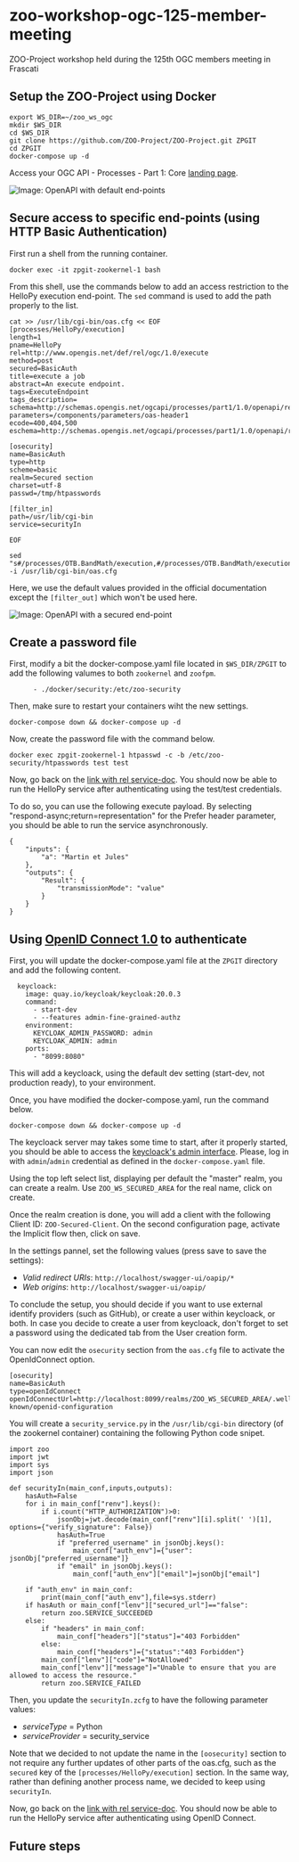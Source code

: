 # zoo-workshop-ogc-125-member-meeting
ZOO-Project workshop held during the 125th OGC members meeting in Frascati

## Setup the ZOO-Project using Docker

````
export WS_DIR=~/zoo_ws_ogc
mkdir $WS_DIR
cd $WS_DIR
git clone https://github.com/ZOO-Project/ZOO-Project.git ZPGIT
cd ZPGIT
docker-compose up -d
````
Access your OGC API - Processes - Part 1: Core [landing page](http://localhost/ogc-api/).

![Image: OpenAPI with default end-points](zoo_ws_ogc_init.png "OpenAPI with default end-points")

## Secure access to specific end-points (using HTTP Basic Authentication)

First run a shell from the running container.

````
docker exec -it zpgit-zookernel-1 bash
````

From this shell, use the commands below to add an access restriction to the HelloPy execution end-point. The `sed` command is used to add the path properly to the list.

````
cat >> /usr/lib/cgi-bin/oas.cfg << EOF
[processes/HelloPy/execution]
length=1
pname=HelloPy
rel=http://www.opengis.net/def/rel/ogc/1.0/execute
method=post
secured=BasicAuth
title=execute a job
abstract=An execute endpoint.
tags=ExecuteEndpoint
tags_description=
schema=http://schemas.opengis.net/ogcapi/processes/part1/1.0/openapi/responses/ExecuteSync.yaml
parameters=/components/parameters/oas-header1
ecode=400,404,500
eschema=http://schemas.opengis.net/ogcapi/processes/part1/1.0/openapi/responses/ExecuteAsync.yaml

[osecurity]
name=BasicAuth
type=http
scheme=basic
realm=Secured section
charset=utf-8
passwd=/tmp/htpasswords

[filter_in]
path=/usr/lib/cgi-bin
service=securityIn

EOF

sed "s#/processes/OTB.BandMath/execution,#/processes/OTB.BandMath/execution,/processes/HelloPy/execution,#g" -i /usr/lib/cgi-bin/oas.cfg
````

Here, we use the default values provided in the official documentation except the `[filter_out]` which won't be used here. 

![Image: OpenAPI with a secured end-point](zoo_ws_ogc_hellopy_secured.png "OpenAPI with a secured end-point")

## Create a password file

First, modify a bit the docker-compose.yaml file located in `$WS_DIR/ZPGIT` to add the following valumes to both `zookernel` and `zoofpm`.

````
      - ./docker/security:/etc/zoo-security
````

Then, make sure to restart your containers wiht the new settings.

````
docker-compose down && docker-compose up -d
````

Now, create the password file with the command below.

````
docker exec zpgit-zookernel-1 htpasswd -c -b /etc/zoo-security/htpasswords test test
````

Now, go back on the [link with rel service-doc](http://localhost/ogc-api/api.html). You should now be able to run the HelloPy service after authenticating using the test/test credentials.

To do so, you can use the following execute payload. By selecting "respond-async;return=representation" for the Prefer header parameter, you should be able to run the service asynchronously.

````
{
    "inputs": {
        "a": "Martin et Jules"
    },
    "outputs": {
        "Result": {
            "transmissionMode": "value"
        }
    }
}
````

## Using [OpenID Connect 1.0](https://openid.net/connect/) to authenticate

First, you will update the docker-compose.yaml file at the `ZPGIT` directory and add the following content.

````
  keycloack:
    image: quay.io/keycloak/keycloak:20.0.3
    command:
      - start-dev
      - --features admin-fine-grained-authz
    environment:
      KEYCLOAK_ADMIN_PASSWORD: admin
      KEYCLOAK_ADMIN: admin
    ports:
      - "8099:8080"
````

This will add a keycloack, using the default dev setting (start-dev, not production ready), to your environment.

Once, you have modified the docker-compose.yaml, run the command below.

````
docker-compose down && docker-compose up -d
````

The keycloack server may takes some time to start, after it properly started, you should be able to access the [keycloack's admin interface](http://localhost:8099/admin/). Please, log in with `admin`/`admin` credential as defined in the `docker-compose.yaml` file.

Using the top left select list, displaying per default the "master" realm, you can create a realm. Use `ZOO_WS_SECURED_AREA` for the real name, click on create.

Once the realm creation is done, you will add a client with the following Client ID: `ZOO-Secured-Client`. On the second configuration page, activate the Implicit flow then, click on save.

In the settings pannel, set the following values (press save to save the settings):

 * *Valid redirect URIs*: `http://localhost/swagger-ui/oapip/*`
 * *Web origins*: `http://localhost/swagger-ui/oapip/`

To conclude the setup, you should decide if you want to use external identify providers (such as GitHub), or create a user within keycloack, or both.
In case you decide to create a user from keycloack, don't forget to set a password using the dedicated tab from the User creation form.

You can now edit the `osecurity` section from the `oas.cfg` file to activate the OpenIdConnect option.

````
[osecurity]
name=BasicAuth
type=openIdConnect
openIdConnectUrl=http://localhost:8099/realms/ZOO_WS_SECURED_AREA/.well-known/openid-configuration
````

You will create a `security_service.py` in the `/usr/lib/cgi-bin` directory (of the zookernel container) containing the following Python code snipet.

````
import zoo
import jwt
import sys
import json

def securityIn(main_conf,inputs,outputs):
    hasAuth=False
    for i in main_conf["renv"].keys():
        if i.count("HTTP_AUTHORIZATION")>0:
            jsonObj=jwt.decode(main_conf["renv"][i].split(' ')[1], options={"verify_signature": False})
            hasAuth=True
            if "preferred_username" in jsonObj.keys():
                main_conf["auth_env"]={"user": jsonObj["preferred_username"]}
            if "email" in jsonObj.keys():
                main_conf["auth_env"]["email"]=jsonObj["email"]
                
    if "auth_env" in main_conf:
        print(main_conf["auth_env"],file=sys.stderr)
    if hasAuth or main_conf["lenv"]["secured_url"]=="false":
        return zoo.SERVICE_SUCCEEDED
    else:
        if "headers" in main_conf:
            main_conf["headers"]["status"]="403 Forbidden"
        else:
            main_conf["headers"]={"status":"403 Forbidden"}
        main_conf["lenv"]["code"]="NotAllowed"
        main_conf["lenv"]["message"]="Unable to ensure that you are allowed to access the resource."
        return zoo.SERVICE_FAILED
````

Then, you update the `securityIn.zcfg` to have the following parameter values:

 * *serviceType* = Python
 * *serviceProvider* = security_service

Note that we decided to not update the name in the `[oosecurity]` section to not require any further updates of other parts of the oas.cfg, such as the `secured` key of the `[processes/HelloPy/execution]` section. In the same way, rather than defining another process name, we decided to keep using `securityIn`.

Now, go back on the [link with rel service-doc](http://localhost/ogc-api/api.html). You should now be able to run the HelloPy service after authenticating using OpenID Connect.

## Future steps

